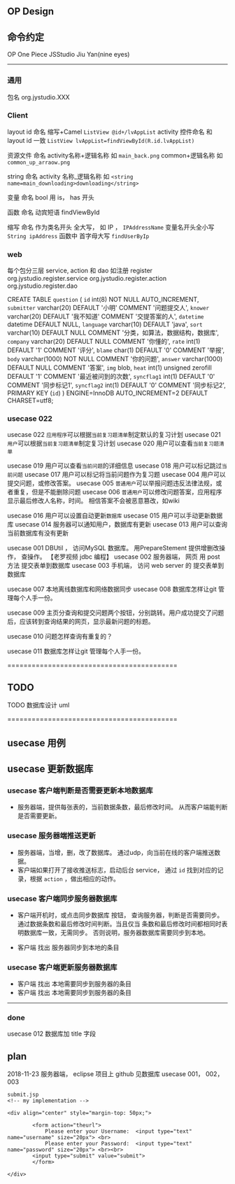 ## OP Design



## 命令约定
OP              One Piece
JSStudio        Jiu Yan(nine eyes)

---
### 通用
包名                      org.jystudio.XXX

### Client

layout id 命名                缩写+Camel   `ListView @id+/lvAppList`
activity  控件命名            和 layout id 一致 `ListView lvAppList=findViewById(R.id.lvAppList) `

资源文件   命名               activity名称+逻辑名称 如 `main_back.png`
                            common+逻辑名称      如 `common_up_arraow.png`

string    命名                activity 名称_逻辑名称 如  `<string name=main_downloading>downloading</string>`

变量       命名                bool 用 is， has 开头

函数       命名                动宾短语 findViewById

缩写       命名                作为类名开头 全大写， 如 IP ， `IPAddressName`
                              变量名开头全小写               `String ipAddress`
                              函数中 首字母大写              `findUserByIp`

### web
每个包分三层 service, action 和 dao 如注册 register
org.jystudio.register.service
org.jystudio.register.action
org.jystudio.register.dao

CREATE TABLE `question` (
  `id` int(8) NOT NULL AUTO_INCREMENT,
  `submitter` varchar(20) DEFAULT '小明' COMMENT '问题提交人',
  `knower` varchar(20) DEFAULT '我不知道' COMMENT '交提答案的人',
  `datetime` datetime DEFAULT NULL,
  `language` varchar(10) DEFAULT 'java',
  `sort` varchar(10) DEFAULT NULL COMMENT '分类，如算法，数据结构，数据库',
  `company` varchar(20) DEFAULT NULL COMMENT '你懂的',
  `rate` int(1) DEFAULT '1' COMMENT '评分',
  `blame` char(1) DEFAULT '0' COMMENT '举报',
  `body` varchar(1000) NOT NULL COMMENT '你的问题',
  `answer` varchar(1000) DEFAULT NULL COMMENT '答案',
  `img` blob,
  `heat` int(1) unsigned zerofill DEFAULT '1' COMMENT '最近被问到的次数',
  `syncflag1` int(1) DEFAULT '0' COMMENT '同步标记1',
  `syncflag2` int(1) DEFAULT '0' COMMENT '同步标记2',
  PRIMARY KEY (`id`)
) ENGINE=InnoDB AUTO_INCREMENT=2 DEFAULT CHARSET=utf8;



### usecase 022
usecase 022 `应用程序`可以根据`当前复习题清单`制定默认的复习计划
usecase 021 `用户`可以根据`当前复习题清单`制定复习计划
usecase 020 用户可以查看`当前复习题清单`

usecase 019 用户可以查看`当前问题`的详细信息
usecase 018 用户可以标记跳过`当前问题`
usecase 017 用户可以标记将当前问题作为复习题
usecase 004 用户可以提交问题，或修改答案。 
usecase 005 `普通用户`可以举报问题违反法律法规，或者重复，但是不能删除问题
usecase 006 `普通用户`可以修改问题答案，应用程序显示最后修改人名称，时间。 相信答案不会被恶意篡改，如wiki


usecase 016 用户可以设置自动更新`数据库`
usecase 015 用户可以手动更新数据库
usecase 014 服务器可以通知用户，数据库有更新
usecase 013 用户可以查询当前数据库有没有更新

usecase 001 DBUtil ， 访问MySQL 数据库。 用PrepareStement 提供增删改操作， 查操作。 【老罗视频 jdbc 编程】
usecase 002 服务器端， 网页 用 post 方法 提交表单到数据库
usecase 003 手机端，  访问 web server 的 提交表单到数据库

usecase 007 本地离线数据库和网络数据同步
usecase 008 数据库怎样让git 管理每个人手一份。

usecase 009 主页分查询和提交问题两个按钮，分别跳转。用户成功提交了问题后，应该转到查询结果的网页，显示最新问题的标题。

usecase 010 问题怎样查询有重复的？

usecase 011 数据库怎样让git 管理每个人手一份。



==========================================

## TODO
TODO 数据库设计 uml

==========================================

## usecase 用例
## usecase 更新数据库

### usecase 客户端判断是否需要更新本地数据库
+ 服务器端，提供每张表的，当前数据条数，最后修改时间。 从而客户端能判断是否需要更新。


### usecase 服务器端推送更新
+ 服务器端，当增，删，改了数据库。 通过udp，向当前在线的客户端推送数据。
+ 客户端如果打开了接收推送标志，启动后台 service， 通过 `id` 找到对应的记录，根据 `action` ，做出相应的动作。


### usecase 客户端同步服务器数据库
+ 客户端开机时，或点击同步数据库 按钮， 查询服务器，判断是否需要同步。 
    通过数据条数和最后修改时间判断。当且仅当 条数和最后修改时间都相同时表明数据库一致，无需同步。
    否则说明，服务器数据库需要同步到本地。

+ 客户端 找出 服务器同步到本地的条目

### usecase 客户端更新服务器数据库
+ 客户端 找出 本地需要同步到服务器的条目
+ 客户端 找出 本地需要同步到服务器的条目



---
### done

usecase 012 数据库加 title 字段










 



## plan

2018-11-23
服务器端， eclipse 项目上 github
见数据库
usecase 001， 002， 003



```
submit.jsp
<!-- my implementation -->

<div align="center" style="margin-top: 50px;">
 
        <form action="theurl">
            Please enter your Username:  <input type="text" name="username" size="20px"> <br>
            Please enter your Password:  <input type="text" name="password" size="20px"> <br><br>
        <input type="submit" value="submit">
        </form>
 
</div>
```




